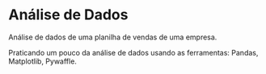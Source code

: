 # Análise de Dados
Análise de dados de uma planilha de vendas de uma empresa.

Praticando um pouco da análise de dados usando as ferramentas: Pandas, Matplotlib, Pywaffle.
